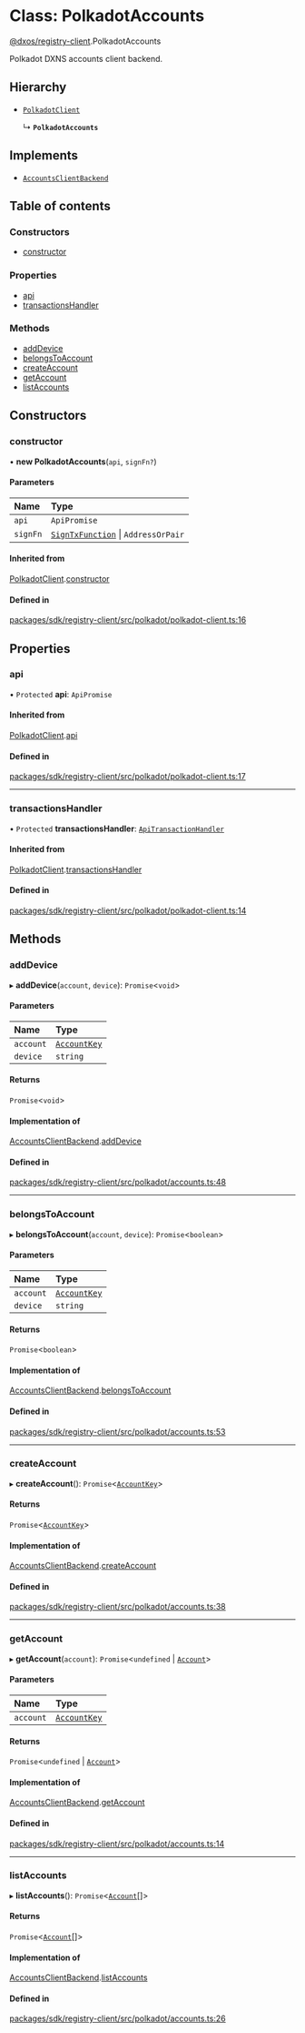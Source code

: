 # Class: PolkadotAccounts

[@dxos/registry-client](../modules/dxos_registry_client.md).PolkadotAccounts

Polkadot DXNS accounts client backend.

## Hierarchy

- [`PolkadotClient`](dxos_registry_client.PolkadotClient.md)

  ↳ **`PolkadotAccounts`**

## Implements

- [`AccountsClientBackend`](../interfaces/dxos_registry_client.AccountsClientBackend.md)

## Table of contents

### Constructors

- [constructor](dxos_registry_client.PolkadotAccounts.md#constructor)

### Properties

- [api](dxos_registry_client.PolkadotAccounts.md#api)
- [transactionsHandler](dxos_registry_client.PolkadotAccounts.md#transactionshandler)

### Methods

- [addDevice](dxos_registry_client.PolkadotAccounts.md#adddevice)
- [belongsToAccount](dxos_registry_client.PolkadotAccounts.md#belongstoaccount)
- [createAccount](dxos_registry_client.PolkadotAccounts.md#createaccount)
- [getAccount](dxos_registry_client.PolkadotAccounts.md#getaccount)
- [listAccounts](dxos_registry_client.PolkadotAccounts.md#listaccounts)

## Constructors

### constructor

• **new PolkadotAccounts**(`api`, `signFn?`)

#### Parameters

| Name | Type |
| :------ | :------ |
| `api` | `ApiPromise` |
| `signFn` | [`SignTxFunction`](../modules/dxos_registry_client.md#signtxfunction) \| `AddressOrPair` |

#### Inherited from

[PolkadotClient](dxos_registry_client.PolkadotClient.md).[constructor](dxos_registry_client.PolkadotClient.md#constructor)

#### Defined in

[packages/sdk/registry-client/src/polkadot/polkadot-client.ts:16](https://github.com/dxos/dxos/blob/32ae9b579/packages/sdk/registry-client/src/polkadot/polkadot-client.ts#L16)

## Properties

### api

• `Protected` **api**: `ApiPromise`

#### Inherited from

[PolkadotClient](dxos_registry_client.PolkadotClient.md).[api](dxos_registry_client.PolkadotClient.md#api)

#### Defined in

[packages/sdk/registry-client/src/polkadot/polkadot-client.ts:17](https://github.com/dxos/dxos/blob/32ae9b579/packages/sdk/registry-client/src/polkadot/polkadot-client.ts#L17)

___

### transactionsHandler

• `Protected` **transactionsHandler**: [`ApiTransactionHandler`](dxos_registry_client.ApiTransactionHandler.md)

#### Inherited from

[PolkadotClient](dxos_registry_client.PolkadotClient.md).[transactionsHandler](dxos_registry_client.PolkadotClient.md#transactionshandler)

#### Defined in

[packages/sdk/registry-client/src/polkadot/polkadot-client.ts:14](https://github.com/dxos/dxos/blob/32ae9b579/packages/sdk/registry-client/src/polkadot/polkadot-client.ts#L14)

## Methods

### addDevice

▸ **addDevice**(`account`, `device`): `Promise`<`void`\>

#### Parameters

| Name | Type |
| :------ | :------ |
| `account` | [`AccountKey`](dxos_registry_client.AccountKey.md) |
| `device` | `string` |

#### Returns

`Promise`<`void`\>

#### Implementation of

[AccountsClientBackend](../interfaces/dxos_registry_client.AccountsClientBackend.md).[addDevice](../interfaces/dxos_registry_client.AccountsClientBackend.md#adddevice)

#### Defined in

[packages/sdk/registry-client/src/polkadot/accounts.ts:48](https://github.com/dxos/dxos/blob/32ae9b579/packages/sdk/registry-client/src/polkadot/accounts.ts#L48)

___

### belongsToAccount

▸ **belongsToAccount**(`account`, `device`): `Promise`<`boolean`\>

#### Parameters

| Name | Type |
| :------ | :------ |
| `account` | [`AccountKey`](dxos_registry_client.AccountKey.md) |
| `device` | `string` |

#### Returns

`Promise`<`boolean`\>

#### Implementation of

[AccountsClientBackend](../interfaces/dxos_registry_client.AccountsClientBackend.md).[belongsToAccount](../interfaces/dxos_registry_client.AccountsClientBackend.md#belongstoaccount)

#### Defined in

[packages/sdk/registry-client/src/polkadot/accounts.ts:53](https://github.com/dxos/dxos/blob/32ae9b579/packages/sdk/registry-client/src/polkadot/accounts.ts#L53)

___

### createAccount

▸ **createAccount**(): `Promise`<[`AccountKey`](dxos_registry_client.AccountKey.md)\>

#### Returns

`Promise`<[`AccountKey`](dxos_registry_client.AccountKey.md)\>

#### Implementation of

[AccountsClientBackend](../interfaces/dxos_registry_client.AccountsClientBackend.md).[createAccount](../interfaces/dxos_registry_client.AccountsClientBackend.md#createaccount)

#### Defined in

[packages/sdk/registry-client/src/polkadot/accounts.ts:38](https://github.com/dxos/dxos/blob/32ae9b579/packages/sdk/registry-client/src/polkadot/accounts.ts#L38)

___

### getAccount

▸ **getAccount**(`account`): `Promise`<`undefined` \| [`Account`](../interfaces/dxos_registry_client.Account.md)\>

#### Parameters

| Name | Type |
| :------ | :------ |
| `account` | [`AccountKey`](dxos_registry_client.AccountKey.md) |

#### Returns

`Promise`<`undefined` \| [`Account`](../interfaces/dxos_registry_client.Account.md)\>

#### Implementation of

[AccountsClientBackend](../interfaces/dxos_registry_client.AccountsClientBackend.md).[getAccount](../interfaces/dxos_registry_client.AccountsClientBackend.md#getaccount)

#### Defined in

[packages/sdk/registry-client/src/polkadot/accounts.ts:14](https://github.com/dxos/dxos/blob/32ae9b579/packages/sdk/registry-client/src/polkadot/accounts.ts#L14)

___

### listAccounts

▸ **listAccounts**(): `Promise`<[`Account`](../interfaces/dxos_registry_client.Account.md)[]\>

#### Returns

`Promise`<[`Account`](../interfaces/dxos_registry_client.Account.md)[]\>

#### Implementation of

[AccountsClientBackend](../interfaces/dxos_registry_client.AccountsClientBackend.md).[listAccounts](../interfaces/dxos_registry_client.AccountsClientBackend.md#listaccounts)

#### Defined in

[packages/sdk/registry-client/src/polkadot/accounts.ts:26](https://github.com/dxos/dxos/blob/32ae9b579/packages/sdk/registry-client/src/polkadot/accounts.ts#L26)
